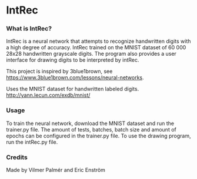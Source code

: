 # IntRec

### What is IntRec?

IntRec is a neural network that attempts to recognize handwritten digits with a high degree of accuracy. IntRec trained on the MNIST dataset of 60 000 28x28 handwritten grayscale digits. The program also provides a user interface for drawing digits to be interpreted by intRec.

This project is inspired by 3blue1brown, see https://www.3blue1brown.com/lessons/neural-networks.

Uses the MNIST dataset for handwritten labeled digits.
http://yann.lecun.com/exdb/mnist/

### Usage

To train the neural network, download the MNIST dataset and run the trainer.py file. The amount of tests, batches, batch size and amount of epochs can be configured in the trainer.py file. To use the drawing program, run the intRec.py file.

### Credits

Made by Vilmer Palmér and Eric Enström
